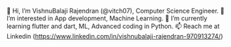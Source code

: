 👋 Hi, I’m VishnuBalaji Rajendran (@vitch07), Computer Science Engineer.
👀 I’m interested in App development, Machine Learning.
🌱 I’m currently learning flutter and dart, ML, Advanced coding in Python.
📫 Reach me at Linkedin (https://www.linkedin.com/in/vishnubalaji-rajendran-970913274/)
